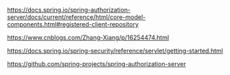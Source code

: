 https://docs.spring.io/spring-authorization-server/docs/current/reference/html/core-model-components.html#registered-client-repository


https://www.cnblogs.com/Zhang-Xiang/p/16254474.html

https://docs.spring.io/spring-security/reference/servlet/getting-started.html


https://github.com/spring-projects/spring-authorization-server